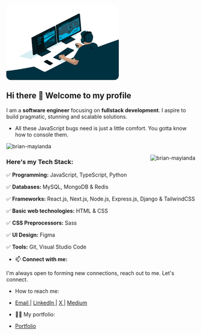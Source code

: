 <img align="top" style="border-radius: 12px" alt="Coding" width="300" height="200" src="images/dev.gif">

## Hi there 👋 Welcome to my profile

I am a **software engineer** focusing on **fullstack development**. I aspire to build pragmatic, stunning and scalable solutions.

- All these JavaScript bugs need is just a little comfort. You gotta know how to console them.


<p align="left"> <img src="https://komarev.com/ghpvc/?username=brian-mayianda&label=Profile%20views&color=0e75b6&style=flat" alt="brian-mayianda" /> </p>


<img align="right" src="https://github-readme-stats.vercel.app/api/top-langs?username=brian-mayianda&show_icons=true&locale=en&layout=compact" alt="brian-mayianda" />


### Here's my Tech Stack:

✅ **Programming:** JavaScript, TypeScript, Python

✅ **Databases:** MySQL, MongoDB & Redis

✅ **Frameworks:** React.js, Next.js, Node.js, Express.js, Django & TailwindCSS

✅ **Basic web technologies:** HTML & CSS

✅ **CSS Preprocessors:** Sass

✅ **UI Design:** Figma

✅ **Tools:** Git, Visual Studio Code

<!--- ✅ **DevOps:** AWS, NGINX, Docker & Kubernetes --->

- 📫 **Connect with me:**

I'm always open to forming new connections, reach out to me. Let's connect.

- How to reach me: 

- <a href="mailto:brianmayianda@gmail.com" target="_blank"> Email <a/>
|  <a href="https://www.linkedin.com/in/brian-mayianda/" target="_blank"> LinkedIn <a/>
|  <a href="https://x.com/BrianMayianda" target="_blank"> X <a/>
|  <a href="https://medium.com/@brianmayianda" target="_blank"> Medium <a/> 

- 👨‍🎓 My portfolio:

- <a href="https://brian-mayianda.github.io" target="_blank"> Portfolio <a/> 
